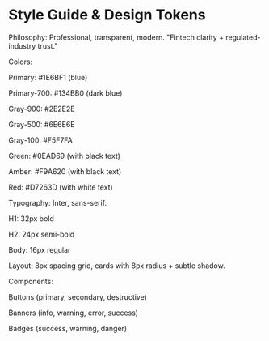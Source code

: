 # Style Guide & Design Tokens
Philosophy: Professional, transparent, modern. "Fintech clarity + regulated-industry trust."

Colors:

Primary: #1E6BF1 (blue)

Primary-700: #134BB0 (dark blue)

Gray-900: #2E2E2E

Gray-500: #6E6E6E

Gray-100: #F5F7FA

Green: #0EAD69 (with black text)

Amber: #F9A620 (with black text)

Red: #D7263D (with white text)

Typography: Inter, sans-serif.

H1: 32px bold

H2: 24px semi-bold

Body: 16px regular

Layout: 8px spacing grid, cards with 8px radius + subtle shadow.

Components:

Buttons (primary, secondary, destructive)

Banners (info, warning, error, success)

Badges (success, warning, danger)


